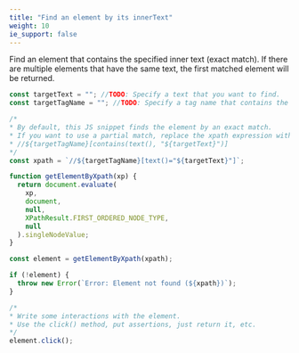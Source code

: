 ```yaml
---
title: "Find an element by its innerText"
weight: 10
ie_support: false
---
```


Find an element that contains the specified inner text (exact match).
If there are multiple elements that have the same text, the first matched element will be returned.

```js
const targetText = ""; //TODO: Specify a text that you want to find.
const targetTagName = ""; //TODO: Specify a tag name that contains the text.

/*
* By default, this JS snippet finds the element by an exact match.
* If you want to use a partial match, replace the xpath expression with following.
* //${targetTagName}[contains(text(), "${targetText}")]
*/
const xpath = `//${targetTagName}[text()="${targetText}"]`;

function getElementByXpath(xp) {
  return document.evaluate(
    xp,
    document,
    null,
    XPathResult.FIRST_ORDERED_NODE_TYPE,
    null
  ).singleNodeValue;
}

const element = getElementByXpath(xpath);

if (!element) {
  throw new Error(`Error: Element not found (${xpath})`);
}

/*
* Write some interactions with the element.
* Use the click() method, put assertions, just return it, etc. 
*/
element.click();
```
